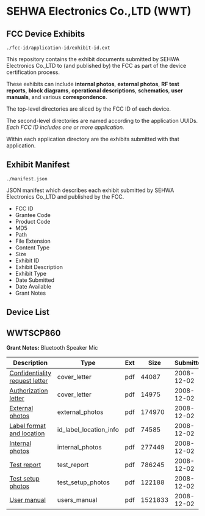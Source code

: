 # SEHWA Electronics Co.,LTD (WWT)
## FCC Device Exhibits

```
./fcc-id/application-id/exhibit-id.ext
```

This repository contains the exhibit documents submitted by SEHWA Electronics Co.,LTD to (and published by) the FCC as part of the device certification process.

These exhibits can include **internal photos**, **external photos**, **RF test reports**, **block diagrams**, **operational descriptions**, **schematics**, **user manuals**, and various **correspondence**.

The top-level directories are sliced by the FCC ID of each device.

The second-level directories are named according to the application UUIDs. *Each FCC ID includes one or more application.*

Within each application directory are the exhibits submitted with that application. 

## Exhibit Manifest

```
./manifest.json
```

JSON manifest which describes each exhibit submitted by SEHWA Electronics Co.,LTD and published by the FCC.

- FCC ID
- Grantee Code
- Product Code
- MD5
- Path
- File Extension
- Content Type
- Size
- Exhibit ID
- Exhibit Description
- Exhibit Type
- Date Submitted
- Date Available
- Grant Notes

## Device List
## WWTSCP860
**Grant Notes:** Bluetooth Speaker Mic

| Description | Type | Ext | Size | Submitted | Available |
| ----------- | ---- | --- | ---- | --------- | --------- |
| [Confidentiality request letter](WWTSCP860/7c2f5e8ddec7161acca25dfb95a5dbb0/1038783.pdf) | cover_letter | pdf | 44087 | 2008-12-02 | 2008-12-02 |
| [Authorization letter](WWTSCP860/7c2f5e8ddec7161acca25dfb95a5dbb0/1038784.pdf) | cover_letter | pdf | 14975 | 2008-12-02 | 2008-12-02 |
| [External photos](WWTSCP860/7c2f5e8ddec7161acca25dfb95a5dbb0/1038782.pdf) | external_photos | pdf | 174970 | 2008-12-02 | 2008-12-02 |
| [Label format and location](WWTSCP860/7c2f5e8ddec7161acca25dfb95a5dbb0/1038781.pdf) | id_label_location_info | pdf | 74585 | 2008-12-02 | 2008-12-02 |
| [Internal photos](WWTSCP860/7c2f5e8ddec7161acca25dfb95a5dbb0/1038780.pdf) | internal_photos | pdf | 277449 | 2008-12-02 | 2008-12-02 |
| [Test report](WWTSCP860/7c2f5e8ddec7161acca25dfb95a5dbb0/1038779.pdf) | test_report | pdf | 786245 | 2008-12-02 | 2008-12-02 |
| [Test setup photos](WWTSCP860/7c2f5e8ddec7161acca25dfb95a5dbb0/1038778.pdf) | test_setup_photos | pdf | 122188 | 2008-12-02 | 2008-12-02 |
| [User manual](WWTSCP860/7c2f5e8ddec7161acca25dfb95a5dbb0/1038777.pdf) | users_manual | pdf | 1521833 | 2008-12-02 | 2008-12-02 |
